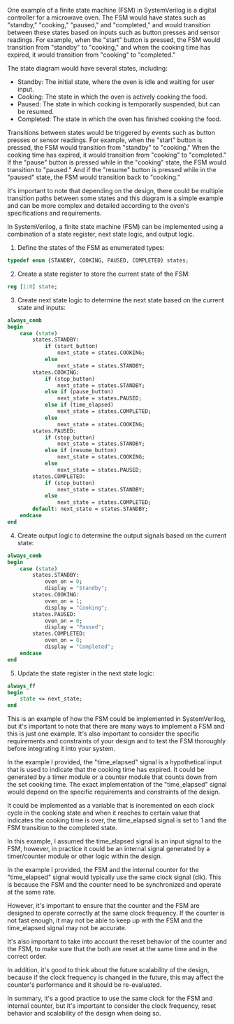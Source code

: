 One example of a finite state machine (FSM) in SystemVerilog is a digital controller for a microwave oven. The FSM would have states such as "standby," "cooking," "paused," and "completed," and would transition between these states based on inputs such as button presses and sensor readings. For example, when the "start" button is pressed, the FSM would transition from "standby" to "cooking," and when the cooking time has expired, it would transition from "cooking" to "completed."

The state diagram would have several states, including:

- Standby: The initial state, where the oven is idle and waiting for user input.
- Cooking: The state in which the oven is actively cooking the food.
- Paused: The state in which cooking is temporarily suspended, but can be resumed.
- Completed: The state in which the oven has finished cooking the food.

Transitions between states would be triggered by events such as button presses or sensor readings. For example, when the "start" button is pressed, the FSM would transition from "standby" to "cooking." When the cooking time has expired, it would transition from "cooking" to "completed." If the "pause" button is pressed while in the "cooking" state, the FSM would transition to "paused." And if the "resume" button is pressed while in the "paused" state, the FSM would transition back to "cooking."

It's important to note that depending on the design, there could be multiple transition paths between some states and this diagram is a simple example and can be more complex and detailed according to the oven's specifications and requirements.

In SystemVerilog, a finite state machine (FSM) can be implemented using a combination of a state register, next state logic, and output logic.

1. Define the states of the FSM as enumerated types:

```sv
typedef enum {STANDBY, COOKING, PAUSED, COMPLETED} states;
```

2. Create a state register to store the current state of the FSM:

```sv
reg [1:0] state;
```

3. Create next state logic to determine the next state based on the current state and inputs:

```sv
always_comb
begin
    case (state)
        states.STANDBY:
            if (start_button)
                next_state = states.COOKING;
            else
                next_state = states.STANDBY;
        states.COOKING:
            if (stop_button)
                next_state = states.STANDBY;
            else if (pause_button)
                next_state = states.PAUSED;
            else if (time_elapsed)
                next_state = states.COMPLETED;
            else
                next_state = states.COOKING;
        states.PAUSED:
            if (stop_button)
                next_state = states.STANDBY;
            else if (resume_button)
                next_state = states.COOKING;
            else
                next_state = states.PAUSED;
        states.COMPLETED:
            if (stop_button)
                next_state = states.STANDBY;
            else
                next_state = states.COMPLETED;
        default: next_state = states.STANDBY;
    endcase
end

```

4. Create output logic to determine the output signals based on the current state:

```sv
always_comb
begin
    case (state)
        states.STANDBY:
            oven_on = 0;
            display = "Standby";
        states.COOKING:
            oven_on = 1;
            display = "Cooking";
        states.PAUSED:
            oven_on = 0;
            display = "Paused";
        states.COMPLETED:
            oven_on = 0;
            display = "Completed";
    endcase
end
```

5. Update the state register in the next state logic:

```sv
always_ff
begin
    state <= next_state;
end
```

This is an example of how the FSM could be implemented in SystemVerilog, but it's important to note that there are many ways to implement a FSM and this is just one example. It's also important to consider the specific requirements and constraints of your design and to test the FSM thoroughly before integrating it into your system.

In the example I provided, the "time_elapsed" signal is a hypothetical input that is used to indicate that the cooking time has expired. It could be generated by a timer module or a counter module that counts down from the set cooking time. The exact implementation of the "time_elapsed" signal would depend on the specific requirements and constraints of the design.

It could be implemented as a variable that is incremented on each clock cycle in the cooking state and when it reaches to certain value that indicates the cooking time is over, the time_elapsed signal is set to 1 and the FSM transition to the completed state.

In this example, I assumed the time_elapsed signal is an input signal to the FSM, however, in practice it could be an internal signal generated by a timer/counter module or other logic within the design.

In the example I provided, the FSM and the internal counter for the "time_elapsed" signal would typically use the same clock signal (clk). This is because the FSM and the counter need to be synchronized and operate at the same rate.

However, it's important to ensure that the counter and the FSM are designed to operate correctly at the same clock frequency. If the counter is not fast enough, it may not be able to keep up with the FSM and the time_elapsed signal may not be accurate.

It's also important to take into account the reset behavior of the counter and the FSM, to make sure that the both are reset at the same time and in the correct order.

In addition, it's good to think about the future scalability of the design, because if the clock frequency is changed in the future, this may affect the counter's performance and it should be re-evaluated.

In summary, it's a good practice to use the same clock for the FSM and internal counter, but it's important to consider the clock frequency, reset behavior and scalability of the design when doing so.